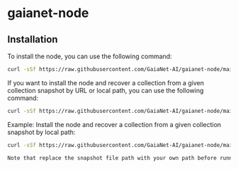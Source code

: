 # gaianet-node

## Installation

To install the node, you can use the following command:

  ```bash
  curl -sSf https://raw.githubusercontent.com/GaiaNet-AI/gaianet-node/main/install-gaia.sh | bash -s -- --model-url <model-url>
  ```

If you want to install the node and recover a collection from a given collection snapshot by URL or local path, you can use the following command:

  ```bash
  curl -sSf https://raw.githubusercontent.com/GaiaNet-AI/gaianet-node/main/install-gaia.sh | bash -s -- --model-url <model-url> --collection-name <recovered-collection-name> --snapshot <snapshot-url-or-path>
  ```

Example: Install the node and recover a collection from a given collection snapshot by local path:

  ```bash
  curl -sSf https://raw.githubusercontent.com/GaiaNet-AI/gaianet-node/main/install-gaia.sh | bash -s -- --model-url https://huggingface.co/second-state/Qwen1.5-0.5B-Chat-GGUF/resolve/main/Qwen1.5-0.5B-Chat-Q5_K_M.gguf --collection-name paris-france --snapshot file:////Users/sam/workspace/demo/gaia/paris-5345043712122094-2024-03-12-14-02-37.snapshot

Note that replace the snapshot file path with your own path before running the example command above.
